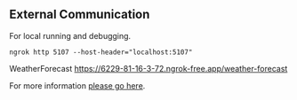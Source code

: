 ## External Communication

For local running and debugging.
```
ngrok http 5107 --host-header="localhost:5107"
```

WeatherForecast
https://6229-81-16-3-72.ngrok-free.app/weather-forecast

For more information [please go here](https://learn.microsoft.com/en-us/microsoftteams/platform/webhooks-and-connectors/what-are-webhooks-and-connectors).